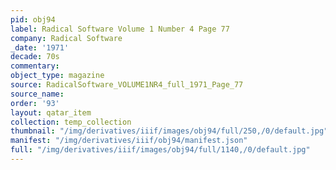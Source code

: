 ```yaml
---
pid: obj94
label: Radical Software Volume 1 Number 4 Page 77
company: Radical Software
_date: '1971'
decade: 70s
commentary:
object_type: magazine
source: RadicalSoftware_VOLUME1NR4_full_1971_Page_77
source_name:
order: '93'
layout: qatar_item
collection: temp_collection
thumbnail: "/img/derivatives/iiif/images/obj94/full/250,/0/default.jpg"
manifest: "/img/derivatives/iiif/obj94/manifest.json"
full: "/img/derivatives/iiif/images/obj94/full/1140,/0/default.jpg"
---
```

